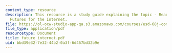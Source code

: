 ```yaml
---
content_type: resource
description: This resource is a study guide explaining the topic - Readings on Alternative
  Futures for the Internet.
file: https://ol-ocw-studio-app-qa.s3.amazonaws.com/courses/esd-68j-communications-and-information-policy-spring-2006/bbd39e327e3244b20a3f6d467bd32b9e_future_internet.pdf
file_type: application/pdf
resourcetype: Document
title: future_internet.pdf
uid: bbd39e32-7e32-44b2-0a3f-6d467bd32b9e
---
```

